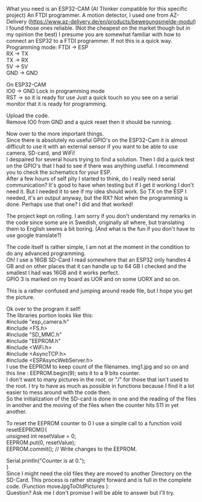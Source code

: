 What you need is an ESP32-CAM (AI Thinker compatible for this specific project)
An FTDI programmer.
A motion detector, I used one from AZ-Delivery (https://www.az-delivery.de/en/products/bewegungsmelde-modul)
I found those ones reliable. (Not the cheapest on the market though but in my opinion the best)
I presume you are somewhat familiar with how to connect an ESP32 to a FTDI programmer. If not this is a quick way.
Programming mode:
FTDI -> ESP <br>
RX -> TX<br>
TX -> RX<br>
5V -> 5V<br>
GND -> GND<br>

On ESP32-CAM<br>
IO0 -> GND Lock in programming mode<br>
RST -> so it is ready for use Just a quick touch so you see on a serial monitor that it is ready for programming.<br>

Upload the code.<br>
Remove IO0 from GND and a quick reset then it should be running.<br>

Now over to the more important things.<br>
Since there is absolutely no useful GPIO's on the ESP32-Cam it is almost difficult to use it with an external sensor if you want to be able to use camera, SD-card, and WiFi!<br>
I despaired for several hours trying to find a solution. Then I did a quick test on the GPIO's that I had to see if there was anything useful. I recommend you to check the schematics for your ESP.<br>
After a few hours of self pity I started to think, do I really need serial communication? It's good to have when testing but if I get it working I don't need it. But I needed it to see if my idea should work. So TX on the ESP I needed, it's an output anyway, but the RX? Not when the programming is done. Perhaps use that one? I did and that worked!<br>

The project kept on rolling. I am sorry if you don't understand my remarks in the code since some are in Swedish, originally all where, but translating them to English seems a bit boring. (And what is the fun if you don't have to use google translate?)<br>

The code itself is rather simple, I am not at the moment in the condition to do any advanced programming.<br>
Oh! I use a 16GB SD-Card I read somewhere that an ESP32 only handles 4 GB and on other places that it can handle up to 64 GB I checked and the smallest I had was 16GB and it works perfect.<br>
GPIO 3 is marked on my board as UOR and on some UORX and so on.<br>

This is a rather confused and jumping around reade file, but I hope you get the picture.<br>

Ok over to the program it self!<br>
The libraries portion looks like this:<br>
#include "esp_camera.h"<br>
#include <FS.h><br>
#include "SD_MMC.h"<br>
#include "EEPROM.h"<br>
#include <WiFi.h><br>
#include <AsyncTCP.h><br>
#include <ESPAsyncWebServer.h><br>
I use the EEPROM to keep count of the filenames. img1.jpg and so on and this line : EEPROM.begin(9); sets it to a 9 bits counter.<br>
I don't want to many pictures in the root. or "/" for those that isn't used to the root. I try to have as much as possible in functions because I find it a lot easier to mess around with the code then. <br>
So the initialization of the SD-card is done in one and the reading of the files in another and the moving of the files when the counter hits 511 in yet another.<br>

To reset the EEPROM counter to 0 I use a simple call to a function
void resetEEPROM(){<br>
unsigned int resetValue = 0;<br>
EEPROM.put(0, resetValue);<br>
EEPROM.commit(); // Write changes to the EEPROM.<br>

Serial.println("Counter is at 0.");<br>
}<br>
Since I might need the old files they are moved to another Directory on the SD-Card. This process is rather straight forward and is full in the complete code. (Function moveJpgToOldPictures ):<br>
Question? Ask me I don't promise I will be able to answer but I'll try.
